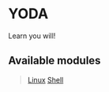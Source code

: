 # YODA
Learn you will!

## Available modules

> [Linux](/linux/labs)
> [Shell](/shell-scripting/labs)
